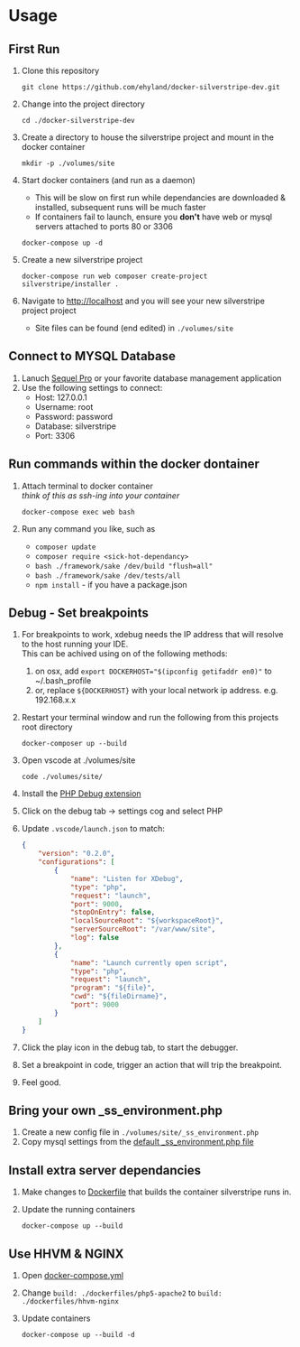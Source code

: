 # Usage

## First Run
1.  Clone this repository

    ```
    git clone https://github.com/ehyland/docker-silverstripe-dev.git
    ```

2.  Change into the project directory

    ```
    cd ./docker-silverstripe-dev
    ```

3.  Create a directory to house the silverstripe project and mount in the docker container

    ```
    mkdir -p ./volumes/site
    ```

4.  Start docker containers (and run as a daemon)  
    - This will be slow on first run while dependancies are downloaded & installed, subsequent runs will be much faster  
    - If containers fail to launch, ensure you **don't** have web or mysql servers attached to ports 80 or 3306

    ```
    docker-compose up -d
    ```

5.  Create a new silverstripe project

    ```
    docker-compose run web composer create-project silverstripe/installer .
    ```

6.  Navigate to [http://localhost](http://localhost) and you will see your new silverstripe project project  
    - Site files can be found (end edited) in `./volumes/site` 

## Connect to MYSQL Database
1.  Lanuch [Sequel Pro](https://www.sequelpro.com/) or your favorite database management application
2.  Use the following settings to connect:  
    - Host: 127.0.0.1
    - Username: root
    - Password: password
    - Database: silverstripe
    - Port: 3306

## Run commands within the docker dontainer
1.  Attach terminal to docker container  
    *think of this as ssh-ing into your container*

    ```
    docker-compose exec web bash
    ```

2.  Run any command you like, such as
    - `composer update`
    - `composer require <sick-hot-dependancy>`
    - `bash ./framework/sake /dev/build "flush=all"`
    - `bash ./framework/sake /dev/tests/all`
    - `npm install` - if you have a package.json

## Debug - Set breakpoints
1.  For breakpoints to work, xdebug needs the IP address that will resolve to the host running your IDE.  
    This can be achived using on of the following methods:
    1. on osx, add `export DOCKERHOST="$(ipconfig getifaddr en0)"` to ~/.bash_profile
    2. or, replace `${DOCKERHOST}` with your local network ip address. e.g. 192.168.x.x
2.  Restart your terminal window and run the following from this projects root directory

    ```
    docker-composer up --build
    ```

3.  Open vscode at ./volumes/site

    ```
    code ./volumes/site/
    ```

4.  Install the [PHP Debug extension](https://marketplace.visualstudio.com/items?itemName=felixfbecker.php-debug)
5.  Click on the debug tab -> settings cog and select PHP
6.  Update `.vscode/launch.json` to match:

    ```json
    {
        "version": "0.2.0",
        "configurations": [
            {
                "name": "Listen for XDebug",
                "type": "php",
                "request": "launch",
                "port": 9000,
                "stopOnEntry": false,
                "localSourceRoot": "${workspaceRoot}",
                "serverSourceRoot": "/var/www/site",
                "log": false
            },
            {
                "name": "Launch currently open script",
                "type": "php",
                "request": "launch",
                "program": "${file}",
                "cwd": "${fileDirname}",
                "port": 9000
            }
        ]
    }
    ```

7.  Click the play icon in the debug tab, to start the debugger.
8.  Set a breakpoint in code, trigger an action that will trip the breakpoint.
9.  Feel good.

## Bring your own _ss_environment.php
1.  Create a new config file in `./volumes/site/_ss_environment.php`
2.  Copy mysql settings from the [default _ss_environment.php file](dockerfiles/php5-apache2/_ss_environment.php)

## Install extra server dependancies  
1.  Make changes to [Dockerfile](dockerfiles/php5-apache2/) that builds the container silverstripe runs in.
2.  Update the running containers

    ```
    docker-compose up --build
    ```

## Use HHVM & NGINX
1.  Open [docker-compose.yml](docker-compose.yml)
2.  Change `build: ./dockerfiles/php5-apache2` to `build: ./dockerfiles/hhvm-nginx`
3.  Update containers

    ```
    docker-compose up --build -d
    ```

